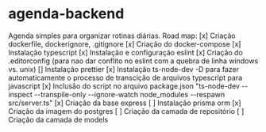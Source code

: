# agenda-backend

Agenda simples para organizar rotinas diárias.
Road map:
    [x]  Criação dockerfile, dockerignore, .gitignore
    [x]  Criação do docker-compose
    [x]  Instalação typescript
    [x] Instalação e configuração eslint
    [x] Criação do .editorconfig (para nao dar conflito no eslint com a quebra de linha windows vs. unix)
    []  Instalação prettier
    [x] Instalação ts-node-dev -D para fazer automaticamente o processo de transcição de arquivos typescript para javascript
    [x] Inclusão do script no arquivo package.json
     "ts-node-dev --inspect --transpile-only --ignore-watch node_modules --respawn src/server.ts"
    [x]  Criação da base express
    [ ]  Instalação prisma orm
    [x]  Criação da imagem do postgres
    [ ]  Criação da camada de repositório
    [ ]  Criação da camada de models
    